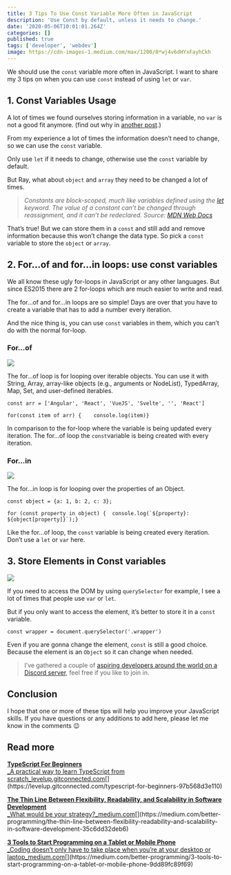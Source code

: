 ```yaml
---
title: 3 Tips To Use Const Variable More Often in JavaScript
description: 'Use Const by default, unless it needs to change.'
date: '2020-05-06T10:01:01.264Z'
categories: []
published: true
tags: ['developer', 'webdev']
image: https://cdn-images-1.medium.com/max/1200/0*wj4v6dHYxFayhCkh
---
```


We should use the `const` variable more often in JavaScript. I want to share my 3 tips on when you can use `const` instead of using `let` or `var`.

## 1\. Const Variables Usage

A lot of times we found ourselves storing information in a variable, no `var` is not a good fit anymore. (find out why in [another post](https://itnext.io/what-is-the-scope-in-javascript-a2add52bf9d8).)

From my experience a lot of times the information doesn’t need to change, so we can use the `const` variable.

Only use `let` if it needs to change, otherwise use the `const` variable by default.

But Ray, what about `object` and `array` they need to be changed a lot of times.

> _Constants are block-scoped, much like variables defined using the_ [_let_](https://developer.mozilla.org/en-US/docs/Web/JavaScript/Reference/Statements/let) _keyword. The value of a constant can’t be changed through reassignment, and it can’t be redeclared. Source:_ [_MDN Web Docs_](https://developer.mozilla.org/en-US/docs/Web/JavaScript/Reference/Statements/const)

That’s true! But we can store them in a `const` and still add and remove information because this won’t change the data type. So pick a `const` variable to store the `object` or `array`.

## 2\. For…of and for…in loops: use const variables

We all know these ugly for-loops in JavaScript or any other languages. But since ES2015 there are 2 for-loops which are much easier to write and read.

The for…of and for…in loops are so simple! Days are over that you have to create a variable that has to add a number every iteration.

And the nice thing is, you can use `const` variables in them, which you can’t do with the normal for-loop.

### For…of

![](https://cdn-images-1.medium.com/max/800/1*8LOQC7qJjfdVdZSopoapVw.png)

The for…of loop is for looping over iterable objects. You can use it with String, Array, array-like objects (e.g., arguments or NodeList), TypedArray, Map, Set, and user-defined iterables.

```
const arr = ['Angular', 'React', 'VueJS', 'Svelte', '', 'React']
```

```
for(const item of arr) {    console.log(item)}
```

In comparison to the for-loop where the variable is being updated every iteration. The for…of loop the `const`variable is being created with every iteration.

### For…in

![](https://cdn-images-1.medium.com/max/800/1*gIhGfeBzAtab2RxSCGLo-w.png)

The for…in loop is for looping over the properties of an Object.

```
const object = {a: 1, b: 2, c: 3};
```

```
for (const property in object) {  console.log(`${property}: ${object[property]}`);}
```

Like the for…of loop, the `const` variable is being created every iteration. Don’t use a `let` or `var` here.

## 3\. Store Elements in Const variables

![](https://cdn-images-1.medium.com/max/800/1*KquyP6coxIaXMg7KCQdmCA.png)

If you need to access the DOM by using `querySelector` for example, I see a lot of times that people use `var` or `let`.

But if you only want to access the element, it’s better to store it in a `const` variable.

```
const wrapper = document.querySelector('.wrapper')
```

Even if you are gonna change the element, `const` is still a good choice. Because the element is an `Object` so it can change when needed.

> I’ve gathered a couple of [aspiring developers around the world on a Discord server](https://mailchi.mp/fb82491d03f8/dev-by-rayray-discord-community), feel free if you like to join in.

## Conclusion

I hope that one or more of these tips will help you improve your JavaScript skills. If you have questions or any additions to add here, please let me know in the comments 😉

## Read more

[**TypeScript For Beginners**  
_A practical way to learn TypeScript from scratch_levelup.gitconnected.com](https://levelup.gitconnected.com/typescript-for-beginners-97b568d3e110 "https://levelup.gitconnected.com/typescript-for-beginners-97b568d3e110")[](https://levelup.gitconnected.com/typescript-for-beginners-97b568d3e110)

[**The Thin Line Between Flexibility, Readability, and Scalability in Software Development**  
_What would be your strategy?_medium.com](https://medium.com/better-programming/the-thin-line-between-flexibility-readability-and-scalability-in-software-development-35c6dd32deb6 "https://medium.com/better-programming/the-thin-line-between-flexibility-readability-and-scalability-in-software-development-35c6dd32deb6")[](https://medium.com/better-programming/the-thin-line-between-flexibility-readability-and-scalability-in-software-development-35c6dd32deb6)

[**3 Tools to Start Programming on a Tablet or Mobile Phone**  
_Coding doesn’t only have to take place when you’re at your desktop or laptop_medium.com](https://medium.com/better-programming/3-tools-to-start-programming-on-a-tablet-or-mobile-phone-9dd89fc89f69 "https://medium.com/better-programming/3-tools-to-start-programming-on-a-tablet-or-mobile-phone-9dd89fc89f69")[](https://medium.com/better-programming/3-tools-to-start-programming-on-a-tablet-or-mobile-phone-9dd89fc89f69)